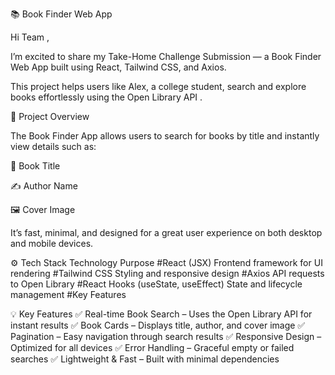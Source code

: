 📚 Book Finder Web App

Hi Team ,

I’m excited to share my Take-Home Challenge Submission — a Book Finder Web App built using React, Tailwind CSS, and Axios.

This project helps users like Alex, a college student, search and explore books effortlessly using the Open Library API
.

🌟 Project Overview

The Book Finder App allows users to search for books by title and instantly view details such as:

📘 Book Title

✍️ Author Name

🖼️ Cover Image

It’s fast, minimal, and designed for a great user experience on both desktop and mobile devices.

⚙️ Tech Stack
Technology	Purpose
#React (JSX)	Frontend framework for UI rendering
#Tailwind CSS	Styling and responsive design
#Axios	API requests to Open Library
#React Hooks (useState, useEffect)	State and lifecycle management
#Key Features

💡 Key Features
✅ Real-time Book Search – Uses the Open Library API for instant results
✅ Book Cards – Displays title, author, and cover image
✅ Pagination – Easy navigation through search results
✅ Responsive Design – Optimized for all devices
✅ Error Handling – Graceful empty or failed searches
✅ Lightweight & Fast – Built with minimal dependencies